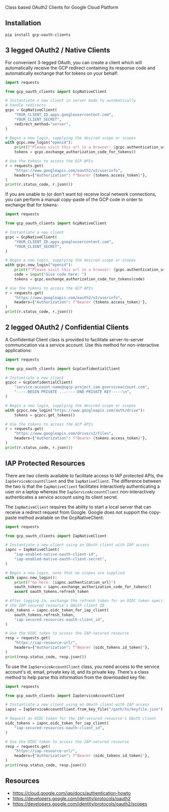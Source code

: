 Class based OAuth2 Clients for Google Cloud Platform

## Installation

```console
pip install gcp-oauth-clients
```

## 3 legged OAuth2 / Native Clients

For convenient 3-legged OAuth, you can create a client which will automatically
receive the GCP redirect containing its response code and automatically exchange
that for tokens on your behalf:

```python
import requests

from gcp_oauth_clients import GcpNativeClient

# Instantiate a new client in server mode to automatically 
# handle redirects
gcpc = GcpNativeClient(
    "YOUR_CLIENT_ID.apps.googleusercontent.com",
    "YOUR_CLIENT_SECRET",
    redirect_method="server",
)

# Begin a new login, supplying the desired scope or scopes
with gcpc.new_login("openid"):
    print(f"Please visit this url in a browser: {gcpc.authentication_url}")
    tokens = gcpc.exchange_authorization_code_for_tokens()

# Use the tokens to access the GCP APIs
r = requests.get(
    "https://www.googleapis.com/oauth2/v2/userinfo",
    headers={"Authorization": f"Bearer {tokens.access_token}"},
)
print(r.status_code, r.json())
```

If you are unable to (or don't want to) receive local network connections, you
can perform a manual copy-paste of the GCP code in order to exchange that for tokens:

```python
import requests

from gcp_oauth_clients import GcpNativeClient

# Instantiate a new client
gcpc = GcpNativeClient(
    "YOUR_CLIENT_ID.apps.googleusercontent.com",
    "YOUR_CLIENT_SECRET",
)

# Begin a new login, supplying the desired scope or scopes
with gcpc.new_login("openid"):
    print(f"Please visit this url in a browser: {gcpc.authentication_url}")
    code = input("Give code here: ")
    tokens = gcpc.exchange_authorization_code_for_tokens(code)

# Use the tokens to access the GCP APIs
r = requests.get(
    "https://www.googleapis.com/oauth2/v2/userinfo",
    headers={"Authorization": f"Bearer {tokens.access_token}"},
)
print(r.status_code, r.json())
```

## 2 legged OAuth2 / Confidential Clients

A Confidential Client class is provided to facilitate server-to-server
communication via a service account. Use this method for non-interactive applications:

```python
import requests

from gcp_oauth_clients import GcpConfidentialClient

# Instantiate a new client
gcpcc = GcpConfidentialClient(
    "service-account-name@ogcp-project.iam.gserviceaccount.com",
    "-----BEGIN PRIVATE ...-----END PRIVATE KEY-----\n",
)

# Begin a new login, supplying the desired scope or scopes
with gcpcc.new_login("https://www.googleapis.com/auth/drive"):
    tokens = gcpcc.get_tokens()

# Use the tokens to access the GCP APIs
r = requests.get(
    "https://www.googleapis.com/drive/v2/files",
    headers={"Authorization": f"Bearer {tokens.access_token}"},
)
print(r.status_code, r.json())
```

## IAP Protected Resources

There are two clients available to facilitate access to IAP protected APIs, the
`IapServiceAccountClient` and the `IapNativeClient`. The difference between the
two is that the `IapNativeClient` facilitates interactively authenticating a 
user on a laptop whereas the `IapServiceAccountClient` non-interactively
authenticates a service account using its client secret.

The `IapNativeClient` requires the ability to start a local server that can
receive a redirect request from Google. Google does not support the copy-paste
method available on the GcpNativeClient:

```python
import requests

from gcp_oauth_clients import IapNativeClient

# Instantiate a new client using an OAuth client with IAP access
iapnc = IapNativeClient(
    "iap-enabled-native-oauth-client-id",
    "iap-enabled-mative-oauth-client-secret",
)

# Begin a new login, note that no scopes are supplied
with iapnc.new_login():
    print(f"Go here: {iapnc.authentication_url}")
    oauth_tokens = iapnc.exchange_authorization_code_for_tokens()
    assert oauth_tokens.refresh_token

# After logging in, exchange the refresh token for an OIDC token specifying 
# the IAP-secured resource's OAuth client ID
oidc_tokens = iapnc.oidc_token_for_iap_client(
    oauth_tokens.refresh_token,
    "iap-secured-resources-oauth-client_id",
)

# Use the OIDC token to access the IAP-secured resource
resp = requests.get(
    "https://iap-resource-url/",
    headers={"Authorization": f"Bearer {oidc_tokens.id_token}"},
)
print(resp.status_code, resp.json())
```

To use the `IapServiceAccountClient` class, you need access to the service
account's id, email, private key id, and its private key. There's a class method
to help parse this information from the downloaded key file:

```python
import requests

from gcp_oauth_clients import IapServiceAccountClient

# Instantiate a new client using an OAuth client with IAP access
iapsc = IapServiceAccountClient.from_key_file("/path/to/keyfile.json")

# Request an OIDC token for the IAP-secured resource's OAuth client
oidc_tokens = iapnc.oidc_token_for_iap_client(
    "iap-secured-resources-oauth-client_id",
)

# Use the OIDC token to access the IAP-secured resource
resp = requests.get(
    "https://iap-resource-url/",
    headers={"Authorization": f"Bearer {oidc_tokens.id_token}"},
)
print(resp.status_code, resp.json())
```

## Resources
- https://cloud.google.com/iap/docs/authentication-howto
- https://developers.google.com/identity/protocols/oauth2
- https://developers.google.com/identity/protocols/oauth2/scopes